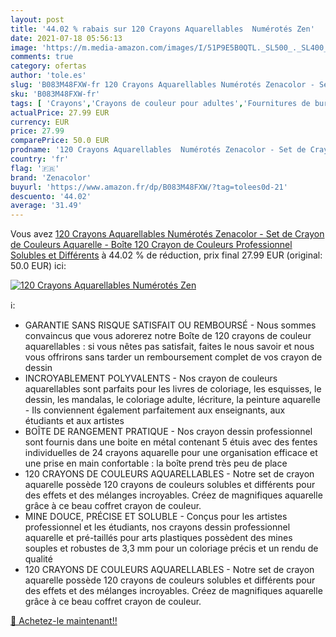```yaml
---
layout: post
title: '44.02 % rabais sur 120 Crayons Aquarellables  Numérotés Zen'
date: 2021-07-18 05:56:13
image: 'https://m.media-amazon.com/images/I/51P9E5B0QTL._SL500_._SL400_.jpg'
comments: true
category: ofertas
author: 'tole.es'
slug: 'B083M48FXW-fr 120 Crayons Aquarellables Numérotés Zenacolor - Set de...'
sku: 'B083M48FXW-fr'
tags: [ 'Crayons','Crayons de couleur pour adultes','Fournitures de bureau','zenacolor','Écriture', ]
actualPrice: 27.99 EUR
currency: EUR
price: 27.99
comparePrice: 50.0 EUR
prodname: '120 Crayons Aquarellables  Numérotés Zenacolor - Set de Crayon de Couleurs Aquarelle - Boîte 120 Crayon de Couleurs Professionnel  Solubles et Différents'
country: 'fr'
flag: '🇫🇷'
brand: 'Zenacolor'
buyurl: 'https://www.amazon.fr/dp/B083M48FXW/?tag=tolees0d-21'
descuento: '44.02'
average: '31.49'
---
```


Vous avez [120 Crayons Aquarellables  Numérotés Zenacolor - Set de Crayon de Couleurs Aquarelle - Boîte 120 Crayon de Couleurs Professionnel  Solubles et Différents](https://www.amazon.fr/dp/B083M48FXW/?tag=tolees0d-21)  à  44.02 % de réduction, prix final  27.99 EUR (original: 50.0 EUR) ici:

[![120 Crayons Aquarellables  Numérotés Zen](https://m.media-amazon.com/images/I/51P9E5B0QTL._SL500_._SL400_.jpg)](https://www.amazon.fr/dp/B083M48FXW/?tag=tolees0d-21)

ℹ️:

- GARANTIE SANS RISQUE SATISFAIT OU REMBOURSÉ - Nous sommes convaincus que vous adorerez notre Boîte de 120 crayons de couleur aquarellables : si vous nêtes pas satisfait, faites le nous savoir et nous vous offrirons sans tarder un remboursement complet de vos crayon de dessin
- INCROYABLEMENT POLYVALENTS - Nos crayon de couleurs aquarellables sont parfaits pour les livres de coloriage, les esquisses, le dessin, les mandalas, le coloriage adulte, lécriture, la peinture aquarelle - Ils conviennent également parfaitement aux enseignants, aux étudiants et aux artistes
- BOÎTE DE RANGEMENT PRATIQUE - Nos crayon dessin professionnel sont fournis dans une boite en métal contenant 5 étuis avec des fentes individuelles de 24 crayons aquarelle pour une organisation efficace et une prise en main confortable : la boîte prend très peu de place
- 120 CRAYONS DE COULEURS AQUARELLABLES - Notre set de crayon aquarelle possède 120 crayons de couleurs solubles et différents pour des effets et des mélanges incroyables. Créez de magnifiques aquarelle grâce à ce beau coffret crayon de couleur.
- MINE DOUCE, PRÉCISE ET SOLUBLE - Conçus pour les artistes professionnel et les étudiants, nos crayons dessin professionnel aquarelle et pré-taillés pour arts plastiques possèdent des mines souples et robustes de 3,3 mm pour un coloriage précis et un rendu de qualité
- 120 CRAYONS DE COULEURS AQUARELLABLES - Notre set de crayon aquarelle possède 120 crayons de couleurs solubles et différents pour des effets et des mélanges incroyables. Créez de magnifiques aquarelle grâce à ce beau coffret crayon de couleur.

[🛒 Achetez-le maintenant!!](https://www.amazon.fr/dp/B083M48FXW/?tag=tolees0d-21)
